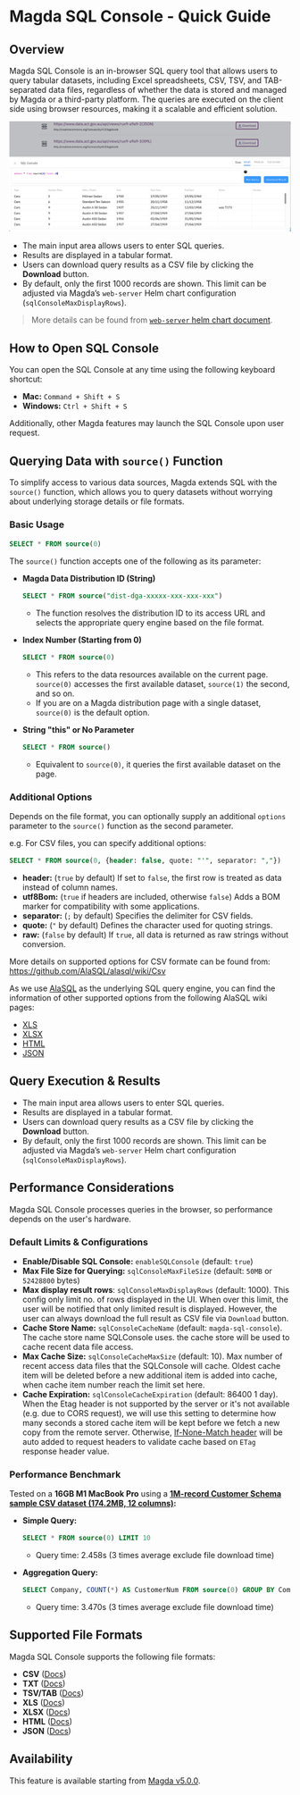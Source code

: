 # Magda SQL Console - Quick Guide

## Overview

Magda SQL Console is an in-browser SQL query tool that allows users to query tabular datasets, including Excel spreadsheets, CSV, TSV, and TAB-separated data files, regardless of whether the data is stored and managed by Magda or a third-party platform. The queries are executed on the client side using browser resources, making it a scalable and efficient solution.

![sql-console-screenshot](./screenshots/sql-console.png)

- The main input area allows users to enter SQL queries.
- Results are displayed in a tabular format.
- Users can download query results as a CSV file by clicking the **Download** button.
- By default, only the first 1000 records are shown. This limit can be adjusted via Magda’s `web-server` Helm chart configuration (`sqlConsoleMaxDisplayRows`).

> More details can be found from [`web-server` helm chart document](https://github.com/magda-io/magda/blob/main/deploy/helm/internal-charts/web-server/README.md).

## How to Open SQL Console

You can open the SQL Console at any time using the following keyboard shortcut:

- **Mac:** `Command + Shift + S`
- **Windows:** `Ctrl + Shift + S`

Additionally, other Magda features may launch the SQL Console upon user request.

## Querying Data with `source()` Function

To simplify access to various data sources, Magda extends SQL with the `source()` function, which allows you to query datasets without worrying about underlying storage details or file formats.

### Basic Usage

```sql
SELECT * FROM source(0)
```

The `source()` function accepts one of the following as its parameter:

- **Magda Data Distribution ID (String)**

  ```sql
  SELECT * FROM source("dist-dga-xxxxx-xxx-xxx-xxx")
  ```

  - The function resolves the distribution ID to its access URL and selects the appropriate query engine based on the file format.

- **Index Number (Starting from 0)**

  ```sql
  SELECT * FROM source(0)
  ```

  - This refers to the data resources available on the current page. `source(0)` accesses the first available dataset, `source(1)` the second, and so on.
  - If you are on a Magda distribution page with a single dataset, `source(0)` is the default option.

- **String "this" or No Parameter**

  ```sql
  SELECT * FROM source()
  ```

  - Equivalent to `source(0)`, it queries the first available dataset on the page.

### Additional Options

Depends on the file format, you can optionally supply an additional `options` parameter to the `source()` function as the second parameter.

e.g. For CSV files, you can specify additional options:

```sql
SELECT * FROM source(0, {header: false, quote: "'", separator: ","})
```

- **header:** (`true` by default) If set to `false`, the first row is treated as data instead of column names.
- **utf8Bom:** (`true` if headers are included, otherwise `false`) Adds a BOM marker for compatibility with some applications.
- **separator:** (`;` by default) Specifies the delimiter for CSV fields.
- **quote:** (`"` by default) Defines the character used for quoting strings.
- **raw:** (`false` by default) If `true`, all data is returned as raw strings without conversion.

More details on supported options for CSV formate can be found from: https://github.com/AlaSQL/alasql/wiki/Csv

As we use [AlaSQL](https://alasql.org/) as the underlying SQL query engine, you can find the information of other supported options from the following AlaSQL wiki pages:

- [XLS](https://github.com/AlaSQL/alasql/wiki/Xls)
- [XLSX](https://github.com/AlaSQL/alasql/wiki/Xlsx)
- [HTML](https://github.com/AlaSQL/alasql/wiki/Html)
- [JSON](https://github.com/AlaSQL/alasql/wiki/Json)

## Query Execution & Results

- The main input area allows users to enter SQL queries.
- Results are displayed in a tabular format.
- Users can download query results as a CSV file by clicking the **Download** button.
- By default, only the first 1000 records are shown. This limit can be adjusted via Magda’s `web-server` Helm chart configuration (`sqlConsoleMaxDisplayRows`).

## Performance Considerations

Magda SQL Console processes queries in the browser, so performance depends on the user's hardware.

### Default Limits & Configurations

- **Enable/Disable SQL Console:** `enableSQLConsole` (default: `true`)
- **Max File Size for Querying:** `sqlConsoleMaxFileSize` (default: `50MB` or `52428800` bytes)
- **Max display result rows**: `sqlConsoleMaxDisplayRows` (default: 1000). This config only limit no. of rows displayed in the UI. When over this limit, the user will be notified that only limited result is displayed. However, the user can always download the full result as CSV file via `Download` button.
- **Cache Store Name:** `sqlConsoleCacheName` (default: `magda-sql-console`). The cache store name SQLConsole uses. the cache store will be used to cache recent data file access.
- **Max Cache Size:** `sqlConsoleCacheMaxSize` (default: 10). Max number of recent access data files that the SQLConsole will cache. Oldest cache item will be deleted before a new additional item is added into cache, when cache item number reach the limit set here.
- **Cache Expiration:** `sqlConsoleCacheExpiration` (default: 86400 1 day). When the Etag header is not supported by the server or it's not available (e.g. due to CORS request), we will use this setting to determine how many seconds a stored cache item will be kept before we fetch a new copy from the remote server. Otherwise, [If-None-Match header](https://developer.mozilla.org/en-US/docs/Web/HTTP/Headers/If-None-Match) will be auto added to request headers to validate cache based on `ETag` response header value.

### Performance Benchmark

Tested on a **16GB M1 MacBook Pro** using a **[1M-record Customer Schema sample CSV dataset (174.2MB, 12 columns)](https://github.com/datablist/sample-csv-files):**

- **Simple Query:**

  ```sql
  SELECT * FROM source(0) LIMIT 10
  ```

  - Query time: 2.458s (3 times average exclude file download time)

- **Aggregation Query:**

  ```sql
  SELECT Company, COUNT(*) AS CustomerNum FROM source(0) GROUP BY Company ORDER BY CustomerNum DESC LIMIT 10
  ```

  - Query time: 3.470s (3 times average exclude file download time)

## Supported File Formats

Magda SQL Console supports the following file formats:

- **CSV** ([Docs](https://github.com/AlaSQL/alasql/wiki/Csv))
- **TXT** ([Docs](https://github.com/AlaSQL/alasql/wiki/Txt))
- **TSV/TAB** ([Docs](https://github.com/AlaSQL/alasql/wiki/Tsv))
- **XLS** ([Docs](https://github.com/AlaSQL/alasql/wiki/Xls))
- **XLSX** ([Docs](https://github.com/AlaSQL/alasql/wiki/Xlsx))
- **HTML** ([Docs](https://github.com/AlaSQL/alasql/wiki/Html))
- **JSON** ([Docs](https://github.com/AlaSQL/alasql/wiki/Json))

## Availability

This feature is available starting from [Magda v5.0.0](https://github.com/magda-io/magda/releases/tag/v5.0.0).
